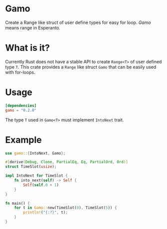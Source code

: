 # Gamo

Create a Range like struct of user define types for easy for loop. *Gamo* means range in Esperanto.

# What is it?

Currently Rust does not have a stable API to create `Range<T>` of user defined type `T`. This crate provides a `Range` like struct `Gamo` that can be easily used with for-loops.

# Usage

```toml
[dependencies]
gamo = "0.2.0"
```

The type `T` used in `Gamo<T>` must implement `IntoNext` trait.

# Example

```rust
use gamo::{IntoNext, Gamo};

#[derive(Debug, Clone, PartialEq, Eq, PartialOrd, Ord)]
struct TimeSlot(usize);

impl IntoNext for TimeSlot {
    fn into_next(self) -> Self {
        Self(self.0 + 1)
    }
}

fn main() {
    for t in Gamo::new(TimeSlot(0), TimeSlot(5)) {
        println!("{:?}", t);
    }
}
```
